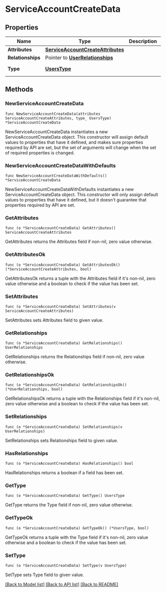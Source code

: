 # ServiceAccountCreateData

## Properties

| Name              | Type                                                                    | Description | Notes                        |
| ----------------- | ----------------------------------------------------------------------- | ----------- | ---------------------------- |
| **Attributes**    | [**ServiceAccountCreateAttributes**](ServiceAccountCreateAttributes.md) |             |
| **Relationships** | Pointer to [**UserRelationships**](UserRelationships.md)                |             | [optional]                   |
| **Type**          | [**UsersType**](UsersType.md)                                           |             | [default to USERSTYPE_USERS] |

## Methods

### NewServiceAccountCreateData

`func NewServiceAccountCreateData(attributes ServiceAccountCreateAttributes, type_ UsersType) *ServiceAccountCreateData`

NewServiceAccountCreateData instantiates a new ServiceAccountCreateData object.
This constructor will assign default values to properties that have it defined,
and makes sure properties required by API are set, but the set of arguments
will change when the set of required properties is changed.

### NewServiceAccountCreateDataWithDefaults

`func NewServiceAccountCreateDataWithDefaults() *ServiceAccountCreateData`

NewServiceAccountCreateDataWithDefaults instantiates a new ServiceAccountCreateData object.
This constructor will only assign default values to properties that have it defined,
but it doesn't guarantee that properties required by API are set.

### GetAttributes

`func (o *ServiceAccountCreateData) GetAttributes() ServiceAccountCreateAttributes`

GetAttributes returns the Attributes field if non-nil, zero value otherwise.

### GetAttributesOk

`func (o *ServiceAccountCreateData) GetAttributesOk() (*ServiceAccountCreateAttributes, bool)`

GetAttributesOk returns a tuple with the Attributes field if it's non-nil, zero value otherwise
and a boolean to check if the value has been set.

### SetAttributes

`func (o *ServiceAccountCreateData) SetAttributes(v ServiceAccountCreateAttributes)`

SetAttributes sets Attributes field to given value.

### GetRelationships

`func (o *ServiceAccountCreateData) GetRelationships() UserRelationships`

GetRelationships returns the Relationships field if non-nil, zero value otherwise.

### GetRelationshipsOk

`func (o *ServiceAccountCreateData) GetRelationshipsOk() (*UserRelationships, bool)`

GetRelationshipsOk returns a tuple with the Relationships field if it's non-nil, zero value otherwise
and a boolean to check if the value has been set.

### SetRelationships

`func (o *ServiceAccountCreateData) SetRelationships(v UserRelationships)`

SetRelationships sets Relationships field to given value.

### HasRelationships

`func (o *ServiceAccountCreateData) HasRelationships() bool`

HasRelationships returns a boolean if a field has been set.

### GetType

`func (o *ServiceAccountCreateData) GetType() UsersType`

GetType returns the Type field if non-nil, zero value otherwise.

### GetTypeOk

`func (o *ServiceAccountCreateData) GetTypeOk() (*UsersType, bool)`

GetTypeOk returns a tuple with the Type field if it's non-nil, zero value otherwise
and a boolean to check if the value has been set.

### SetType

`func (o *ServiceAccountCreateData) SetType(v UsersType)`

SetType sets Type field to given value.

[[Back to Model list]](../README.md#documentation-for-models) [[Back to API list]](../README.md#documentation-for-api-endpoints) [[Back to README]](../README.md)
